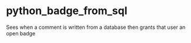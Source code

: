 # python_badge_from_sql
Sees when a comment is written from a database then grants that user an open badge
